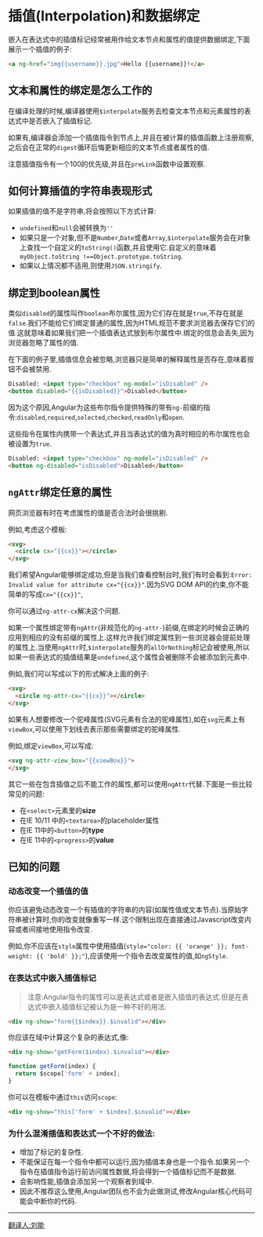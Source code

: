 # 插值\(Interpolation\)和数据绑定

嵌入在表达式中的插值标记经常被用作给文本节点和属性的值提供数据绑定,下面展示一个插值的例子:

```html
<a ng-href="img{{username}}.jpg">Hello {{username}}!</a>
```

## 文本和属性的绑定是怎么工作的

在编译处理的时候,编译器使用`$interpolate`服务去检查文本节点和元素属性的表达式中是否嵌入了插值标记.

如果有,编译器会添加一个插值指令到节点上,并且在被计算的插值函数上注册观察,之后会在正常的`digest`循环后悔更新相应的文本节点或者属性的值.

注意插值指令有一个100的优先级,并且在`preLink`函数中设置观察.

## 如何计算插值的字符串表现形式

如果插值的值不是字符串,将会按照以下方式计算:

* `undefined`和`null`会被转换为`''`
* 如果只是一个对象,但不是`Number`,`Date`或者`Array`,`$interpolate`服务会在对象上查找一个自定义的`toString()`函数,并且使用它.自定义的意味着`myObject.toString !==Object.prototype.toString`.
* 如果以上情况都不适用,则使用`JSON.stringify`.

## 绑定到boolean属性

类似`disabled`的属性叫作`boolean`布尔属性,因为它们存在就是`true`,不存在就是`false`.我们不能给它们绑定普通的属性,因为HTML规范不要求浏览器去保存它们的值.这就意味着如果我们把一个插值表达式放到布尔属性中.绑定的信息会丢失,因为浏览器忽略了属性的值.

在下面的例子里,插值信息会被忽略,浏览器只是简单的解释属性是否存在,意味着按钮不会被禁用.

```html
Disabled: <input type="checkbox" ng-model="isDisabled" />
<button disabled="{{isDisabled}}">Disabled</button>
```

因为这个原因,Angular为这些布尔指令提供特殊的带有`ng-`前缀的指令:`disabled`,`required`,`selected`,`checked`,`readOnly`和`open`.

这些指令在属性内携带一个表达式,并且当表达式的值为真时相应的布尔属性也会被设置为`true`.

```html
Disabled: <input type="checkbox" ng-model="isDisabled" />
<button ng-disabled="isDisabled">Disabled</button>
```

## `ngAttr`绑定任意的属性

网页浏览器有时在考虑属性的值是否合法时会很挑剔.

例如,考虑这个模板:

```html
<svg>
  <circle cx="{{cx}}"></circle>
</svg>
```

我们希望Angular能够绑定成功,但是当我们查看控制台时,我们有时会看到:`Error: Invalid value for attribute cx="{{cx}}"`.因为SVG DOM API的约束,你不能简单的写成`cx="{{cx}}"`,

你可以通过`ng-attr-cx`解决这个问题.

如果一个属性绑定带有`ngAttr`\(非规范化的`ng-attr-`\)前缀,在绑定的时候会正确的应用到相应的没有前缀的属性上.这样允许我们绑定属性到一些浏览器会提前处理的属性上.当使用`ngAttr`时,`$interpolate`服务的`allOrNothing`标记会被使用,所以如果一些表达式的插值结果是`undefined`,这个属性会被删除不会被添加到元素中.

例如,我们可以写成以下的形式解决上面的例子:

```html
<svg>
  <circle ng-attr-cx="{{cx}}"></circle>
</svg>
```

如果有人想要修改一个驼峰属性\(SVG元素有合法的驼峰属性\),如在`svg`元素上有`viewBox`,可以使用下划线去表示那些需要绑定的驼峰属性.

例如,绑定`viewBox`,可以写成:

```html
<svg ng-attr-view_box="{{viewBox}}">
</svg>
```

其它一些在包含插值之后不能工作的属性,都可以使用`ngAttr`代替.下面是一些比较常见的问题:

* 在`<select>`元素里的**size**
* 在IE 10\/11 中的`<textarea>`的placeholder属性
* 在IE 11中的`<button>`的**type**
* 在IE 11中的`<progress>`的**value**

## 已知的问题

### 动态改变一个插值的值

你应该避免动态改变一个有插值的字符串的内容\(如属性值或文本节点\).当原始字符串被计算时,你的改变就像重写一样.这个限制出现在直接通过Javascript改变内容或者间接地使用指令改变.

例如,你不应该在`style`属性中使用插值\(`style="color: {{ 'orange' }}; font-weight: {{ 'bold' }};"`\),应该使用一个指令去改变属性的值,如`ngStyle`.

### 在表达式中嵌入插值标记

> 注意:Angular指令的属性可以是表达式或者是嵌入插值的表达式.但是在表达式中嵌入插值标记被认为是一种不好的用法.

```html
<div ng-show="form{{$index}}.$invalid"></div>
```

你应该在域中计算这个复杂的表达式,像:

```html
<div ng-show="getForm($index).$invalid"></div>
```

```js
function getForm(index) {
  return $scope['form' + index];
}
```

你可以在模板中通过`this`访问`scope`:

```html
<div ng-show="this['form' + $index].$invalid"></div>
```

### 为什么混淆插值和表达式一个不好的做法:

* 增加了标记的复杂性.
* 不能保证在每一个指令中都可以运行,因为插值本身也是一个指令.如果另一个指令在插值指令运行前访问属性数据,将会得到一个插值标记而不是数据.
* 会影响性能,插值会添加另一个观察者到域中.
* 因此不推荐这么使用,Angular团队也不会为此做测试,修改Angular核心代码可能会中断你的代码.

---

[翻译人:刘能](https://github.com/liuneng1994)

